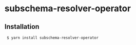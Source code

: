 subschema-resolver-operator
===

## Installation
```sh
 $ yarn install subschema-resolver-operator
```

